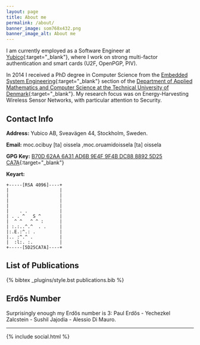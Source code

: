 ```yaml
---
layout: page
title: About me
permalink: /about/
banner_image: som768x432.png
banner_image_alt: About me
---
```


I am currently employed as a Software Engineer at [Yubico](https://www.yubico.com/){:target="_blank"}, where I work on strong multi-factor authentication and smart cards (U2F, OpenPGP, PIV).

In 2014 I received a PhD degree in Computer Science from the [Embedded System Engineering](http://www.compute.dtu.dk/english/research/ESE){:target="_blank"} section of the [Department of Applied Mathematics and Computer Science at the Technical University of Denmark](http://www.compute.dtu.dk/english){:target="_blank"}. My research focus was on Energy-Harvesting Wireless Sensor Networks, with particular attention to Security.

## Contact Info
**Address:** Yubico AB, Sveav&auml;gen 44, Stockholm, Sweden.

**Email:** <span class="reverse">moc.ocibuy [ta] oissela</span> ,<span class="reverse">moc.oruamidoissela [ta] oissela</span>

**GPG Key:** [B70D 62AA 6A31 AD6B 9E4F  9F4B DC88 8892 5D25 CA7A](https://pgp.mit.edu/pks/lookup?op=get&search=0xDC8888925D25CA7A){:target="_blank"}

**Keyart:**


~~~~~~
+-----[RSA 4096]----+
|                   |
|                   |
|                   |
|                   |
|    . .            |
| . . ^   S ^       |
|  ^ ^   ^ ^ :      |
| :.:..^.^  . .     |
|:.E.:^.: .         |
|.. :^.^ .          |
|  :l:. :.          |
+-----[5D25CA7A]----+
~~~~~~

## List of Publications
{% bibtex _plugins/style.bst publications.bib %}

## Erd&#337;s Number
Surprisingly enough my Erd&#337;s number is 3: Paul Erd&#337;s - Yechezkel Zalcstein - Sushil Jajodia - Alessio Di Mauro.

---

{% include social.html %}
